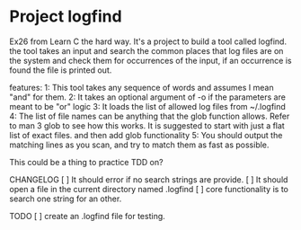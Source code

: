 # Project logfind

Ex26 from Learn C the hard way.
It's a project to build a tool called logfind.
the tool takes an input and search the common places that log files are on the system and check them for occurrences of the input, if an occurrence is found the file is printed out.

features:
  1: This tool takes any sequence of words and assumes I mean "and" for them.
  2: It takes an optional argument of -o if the parameters are meant to be "or" logic 
  3: It loads the list of allowed log files from ~/.logfind
  4: The list of file names can be anything that the glob function allows. Refer to man 3 glob to see how this works. It is suggested to start with just a flat list of exact files. and then add glob functionality
  5: You should output the matching lines as you scan, and try to match them as fast as possible.


This could be a thing to practice TDD on?

CHANGELOG
[ ] It should error if no search strings are provide.
[ ] It should open a file in the current directory named .logfind
[ ] core functionality is to search one string for an other.

TODO
[ ] create an .logfind file for testing.
